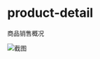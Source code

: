 # product-detail

商品销售概况

![截图](https://img.alicdn.com/tfs/TB1aESrXwHqK1RjSZFEXXcGMXXa-750-276.png)
